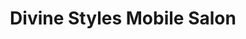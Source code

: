 ---
title: "Divine Styles Mobile Salon"
url: /greeneville/divine-styles-mobile-salon/
shop: beauty
---